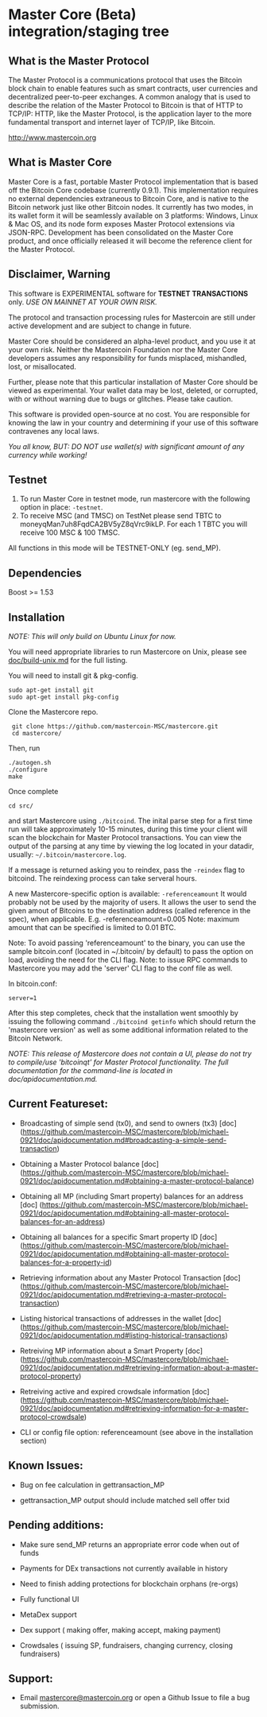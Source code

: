Master Core (Beta) integration/staging tree
=================================================

What is the Master Protocol
----------------------------
The Master Protocol is a communications protocol that uses the Bitcoin block chain to enable features such as smart contracts, user currencies and decentralized peer-to-peer exchanges. A common analogy that is used to describe the relation of the Master Protocol to Bitcoin is that of HTTP to TCP/IP: HTTP, like the Master Protocol, is the application layer to the more fundamental transport and internet layer of TCP/IP, like Bitcoin.

http://www.mastercoin.org

What is Master Core
---------------------------

Master Core is a fast, portable Master Protocol implementation that is based off the Bitcoin Core codebase (currently 0.9.1). This implementation requires no external dependencies extraneous to Bitcoin Core, and is native to the Bitcoin network just like other Bitcoin nodes. It currently has two modes, in its wallet form it will be seamlessly available on 3 platforms: Windows, Linux & Mac OS, and its node form exposes Master Protocol extensions via JSON-RPC. Development has been consolidated on the Master Core product, and once officially released it will become the reference client for the Master Protocol.

Disclaimer, Warning
--------------

This software is EXPERIMENTAL software for **TESTNET TRANSACTIONS** only. *USE ON MAINNET AT YOUR OWN RISK.*

The protocol and transaction processing rules for Mastercoin are still under active development and are subject to change in future. 

Master Core should be considered an alpha-level product, and you use it at your own risk.  Neither the Mastercoin Foundation nor the Master Core developers assumes any responsibility for funds misplaced, mishandled, lost, or misallocated.

Further, please note that this particular installation of Master Core should be viewed as experimental.  Your wallet data may be lost, deleted, or corrupted, with or without warning due to bugs or glitches. Please take caution.

This software is provided open-source at no cost.  You are responsible for knowing the law in your country and determining if your use of this software contravenes any local laws.

*You all know, BUT: DO NOT use wallet(s) with significant amount of any currency while working!*

Testnet
-------------------

1. To run Master Core in testnet mode, run mastercore with the following option in place: ``` -testnet ```.
2. To receive MSC (and TMSC) on TestNet please send TBTC to moneyqMan7uh8FqdCA2BV5yZ8qVrc9ikLP. For each 1 TBTC you will receive 100 MSC & 100 TMSC.

All functions in this mode will be TESTNET-ONLY (eg. send_MP).


Dependencies
------------
Boost >= 1.53

Installation
------------

*NOTE: This will only build on Ubuntu Linux for now.*

You will need appropriate libraries to run Mastercore on Unix, 
please see [doc/build-unix.md](doc/build-unix.md) for the full listing.

You will need to install git & pkg-config.

```
sudo apt-get install git
sudo apt-get install pkg-config
```

Clone the Mastercore repo.

```
 git clone https://github.com/mastercoin-MSC/mastercore.git
 cd mastercore/
```

Then, run

```
./autogen.sh
./configure
make
```
Once complete

```
cd src/
```
and start Mastercore using ```./bitcoind```. The inital parse step for a first time run
will take approximately 10-15 minutes, during this time your client will scan the blockchain for
Master Protocol transactions. You can view the output of the parsing at any time by viewing the log
located in your datadir, usually: ```~/.bitcoin/mastercore.log```.

If a message is returned asking you to reindex, pass the ```-reindex``` flag to bitcoind. The reindexing process can take serveral hours.

A new Mastercore-specific option is available: ```-referenceamount```
It would probably not be used by the majority of users.
It allows the user to send the given amout of Bitcoins to the destination address (called reference in the spec), when applicable.
E.g. -referenceamount=0.005
Note: maximum amount that can be specified is limited to 0.01 BTC.

Note: To avoid passing 'referenceamount' to the binary, you can use the sample bitcoin.conf (located in 
~/.bitcoin/ by default) to pass the option on load, avoiding the need for the CLI flag.
Note: to issue RPC commands to Mastercore you may add the 'server' CLI flag to the conf file as well.

In bitcoin.conf:
```
server=1
```

After this step completes, check that the installation went smoothly by issuing the following
command ```./bitcoind getinfo``` which should return the 'mastercore version' as well as some
additional information related to the Bitcoin Network.

*NOTE: This release of Mastercore _does not contain a UI_, please do not try to compile/use 'bitcoinqt' for Master Protocol functionality. The full documentation for the command-line is located in doc/apidocumentation.md.* 

Current Featureset:
--------------------

* Broadcasting of simple send (tx0), and send to owners (tx3) [doc] (https://github.com/mastercoin-MSC/mastercore/blob/michael-0921/doc/apidocumentation.md#broadcasting-a-simple-send-transaction)

* Obtaining a Master Protocol balance [doc] (https://github.com/mastercoin-MSC/mastercore/blob/michael-0921/doc/apidocumentation.md#obtaining-a-master-protocol-balance)

* Obtaining all MP (including Smart property) balances for an address [doc] (https://github.com/mastercoin-MSC/mastercore/blob/michael-0921/doc/apidocumentation.md#obtaining-all-master-protocol-balances-for-an-address)

* Obtaining all balances for a specific Smart property ID [doc] (https://github.com/mastercoin-MSC/mastercore/blob/michael-0921/doc/apidocumentation.md#obtaining-all-master-protocol-balances-for-a-property-id)

* Retrieving information about any Master Protocol Transaction [doc] (https://github.com/mastercoin-MSC/mastercore/blob/michael-0921/doc/apidocumentation.md#retrieving-a-master-protocol-transaction)

* Listing historical transactions of addresses in the wallet [doc] (https://github.com/mastercoin-MSC/mastercore/blob/michael-0921/doc/apidocumentation.md#listing-historical-transactions)                            

* Retreiving MP information about a Smart Property [doc] (https://github.com/mastercoin-MSC/mastercore/blob/michael-0921/doc/apidocumentation.md#retrieving-information-about-a-master-protocol-property)

* Retreiving active and expired crowdsale information [doc] (https://github.com/mastercoin-MSC/mastercore/blob/michael-0921/doc/apidocumentation.md#retrieving-information-for-a-master-protocol-crowdsale)

* CLI or config file option: referenceamount (see above in the installation section)

Known Issues:
----------------

* Bug on fee calculation in gettransaction_MP 

* gettransaction_MP output should include matched sell offer txid

Pending additions:
-------------------

* Make sure send_MP returns an appropriate error code when out of funds

* Payments for DEx transactions not currently available in history

* Need to finish adding protections for blockchain orphans (re-orgs)

* Fully functional UI

* MetaDex support

* Dex support ( making offer, making accept, making payment)

* Crowdsales ( issuing SP, fundraisers, changing currency, closing fundraisers)

Support:
------------------

* Email <mastercore@mastercoin.org> or open a Github Issue to file a bug submission.
